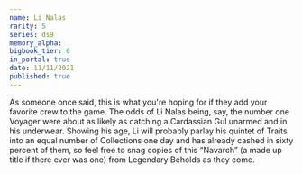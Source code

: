 ```yaml
---
name: Li Nalas
rarity: 5
series: ds9
memory_alpha:
bigbook_tier: 6
in_portal: true
date: 11/11/2021
published: true
---
```


As someone once said, this is what you're hoping for if they add your favorite crew to the game. The odds of Li Nalas being, say, the number one Voyager were about as likely as catching a Cardassian Gul unarmed and in his underwear. Showing his age, Li will probably parlay his quintet of Traits into an equal number of Collections one day and has already cashed in sixty percent of them, so feel free to snag copies of this “Navarch” (a made up title if there ever was one) from Legendary Beholds as they come.
